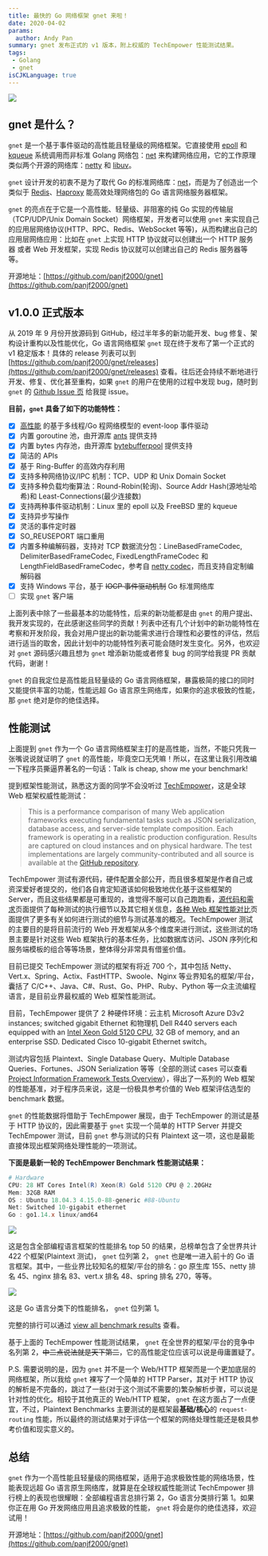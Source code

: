 ```yaml
---
title: 最快的 Go 网络框架 gnet 来啦！
date: 2020-04-02
params:
  author: Andy Pan
summary: gnet 发布正式的 v1 版本，附上权威的 TechEmpower 性能测试结果。
tags:
 - Golang
 - gnet
isCJKLanguage: true
---
```


![](https://res.strikefreedom.top/static_res/blog/figures/gnet@f2be45.png)

## gnet 是什么？

`gnet` 是一个基于事件驱动的高性能且轻量级的网络框架。它直接使用 [epoll](https://en.wikipedia.org/wiki/Epoll) 和 [kqueue](https://en.wikipedia.org/wiki/Kqueue) 系统调用而非标准 Golang 网络包：[net](https://golang.org/pkg/net/) 来构建网络应用，它的工作原理类似两个开源的网络库：[netty](https://github.com/netty/netty) 和 [libuv](https://github.com/libuv/libuv)。

`gnet` 设计开发的初衷不是为了取代 Go 的标准网络库：[net](https://golang.org/pkg/net/)，而是为了创造出一个类似于 [Redis](http://redis.io)、[Haproxy](http://www.haproxy.org) 能高效处理网络包的 Go 语言网络服务器框架。

`gnet` 的亮点在于它是一个高性能、轻量级、非阻塞的纯 Go 实现的传输层（TCP/UDP/Unix Domain Socket）网络框架，开发者可以使用 `gnet` 来实现自己的应用层网络协议(HTTP、RPC、Redis、WebSocket 等等)，从而构建出自己的应用层网络应用：比如在 `gnet` 上实现 HTTP 协议就可以创建出一个 HTTP 服务器 或者 Web 开发框架，实现 Redis 协议就可以创建出自己的 Redis 服务器等等。

开源地址：[https://github.com/panjf2000/gnet](https://github.com/panjf2000/gnet)

## v1.0.0 正式版本

从 2019 年 9 月份开放源码到 GitHub，经过半年多的新功能开发、bug 修复、架构设计重构以及性能优化，Go 语言网络框架 `gnet` 现在终于发布了第一个正式的 v1 稳定版本！具体的 release 列表可以到 [https://github.com/panjf2000/gnet/releases](https://github.com/panjf2000/gnet/releases) 查看。往后还会持续不断地进行开发、修复、优化甚至重构，如果 `gnet` 的用户在使用的过程中发现 bug，随时到 `gnet` 的 [Github Issue 页](https://github.com/panjf2000/gnet/issues) 给我提 issue。

**目前，`gnet` 具备了如下的功能特性：**

- [X] [高性能](#-%E6%80%A7%E8%83%BD%E6%B5%8B%E8%AF%95) 的基于多线程/Go 程网络模型的 event-loop 事件驱动
- [X] 内置 goroutine 池，由开源库 [ants](https://github.com/panjf2000/ants) 提供支持
- [X] 内置 bytes 内存池，由开源库 [bytebufferpool](https://github.com/valyala/bytebufferpool) 提供支持
- [X] 简洁的 APIs
- [X] 基于 Ring-Buffer 的高效内存利用
- [X] 支持多种网络协议/IPC 机制：TCP、UDP 和 Unix Domain Socket
- [X] 支持多种负载均衡算法：Round-Robin(轮询)、Source Addr Hash(源地址哈希)和 Least-Connections(最少连接数)
- [X] 支持两种事件驱动机制：Linux 里的 epoll 以及 FreeBSD 里的 kqueue
- [X] 支持异步写操作
- [X] 灵活的事件定时器
- [X] SO_REUSEPORT 端口重用
- [X] 内置多种编解码器，支持对 TCP 数据流分包：LineBasedFrameCodec, DelimiterBasedFrameCodec, FixedLengthFrameCodec 和 LengthFieldBasedFrameCodec，参考自 [netty codec](https://netty.io/4.1/api/io/netty/handler/codec/package-summary.html)，而且支持自定制编解码器
- [X] 支持 Windows 平台，基于 ~~IOCP 事件驱动机制~~ Go 标准网络库
- [ ] 实现 `gnet` 客户端

上面列表中除了一些最基本的功能特性，后来的新功能都是由 `gnet` 的用户提出、我开发实现的，在此感谢这些同学的贡献！列表中还有几个计划中的新功能特性在考察和开发阶段，我会对用户提出的新功能需求进行合理性和必要性的评估，然后进行适当的取舍，因此计划中的功能特性列表可能会随时发生变化。另外，也欢迎对 `gnet` 源码感兴趣且想为 `gnet` 增添新功能或者修复 bug 的同学给我提 PR 贡献代码，谢谢！

`gnet` 的自我定位是高性能且轻量级的 Go 语言网络框架，暴露极简的接口的同时又能提供丰富的功能，性能远超 Go 语言原生网络库，如果你的追求极致的性能，那 `gnet` 绝对是你的绝佳选择。

## 性能测试

上面提到 `gnet` 作为一个 Go 语言网络框架主打的是高性能，当然，不能只凭我一张嘴说说就证明了 `gnet` 的高性能，毕竟空口无凭嘛！所以，在这里让我引用改编一下程序员撕逼界著名的一句话：Talk is cheap, show me your benchmark!

提到框架性能测试，熟悉这方面的同学不会没听过 [TechEmpower](https://www.techempower.com/benchmarks/)，这是全球 Web 框架权威性能测试：

> This is a performance comparison of many Web application frameworks executing fundamental tasks such as JSON serialization, database access, and server-side template composition. Each framework is operating in a realistic production configuration. Results are captured on cloud instances and on physical hardware. The test implementations are largely community-contributed and all source is available at the [GitHub repository](https://github.com/TechEmpower/FrameworkBenchmarks).

TechEmpower 测试有源代码，硬件配置全部公开，而且很多框架是作者自己或资深爱好者提交的，他们各自肯定知道该如何极致地优化基于这些框架的 Server，而且这些结果都是可重现的，谁觉得不服可以自己跑跑看，[源代码和需求](https://github.com/TechEmpower/FrameworkBenchmarks/wiki/Project-Information-Framework-Tests-Overview)页面提供了每种测试的执行细节以及其它相关信息，[各种 Web 框架性能对比](https://www.techempower.com/benchmarks/#section=test&runid=c7152e8f-5b33-4ae7-9e89-630af44bc8de&hw=ph&test=plaintext)页面提供了更多有关如何进行测试的细节与测试基准的概况。TechEmpower 测试的主要目的是将目前流行的 Web 开发框架从多个维度来进行测试，这些测试的场景主要是针对这些 Web 框架执行的基本任务，比如数据库访问、JSON 序列化和服务端模板的组合等等场景，整体得分非常具有借鉴价值。

目前已提交 TechEmpower 测试的框架有将近 700 个，其中包括 Netty、Vert.x、Spring、Actix、FastHTTP、Swoole、Nginx 等业界知名的框架/平台，囊括了 C/C++、Java、C#、Rust、Go、PHP、Ruby、Python 等一众主流编程语言，是目前业界最权威的 Web 框架性能测试。

目前，TechEmpower 提供了 2 种硬件环境：云主机 Microsoft Azure D3v2 instances; switched gigabit Ethernet 和物理机 Dell R440 servers each equipped with an [Intel Xeon Gold 5120 CPU](https://ark.intel.com/products/120474/Intel-Xeon-Gold-5120-Processor-19_25M-Cache-2_20-GHz), 32 GB of memory, and an enterprise SSD. Dedicated Cisco 10-gigabit Ethernet switch。

测试内容包括 Plaintext、Single Database Query、Multiple Database Queries、Fortunes、JSON Serialization 等等（全部的测试 cases 可以查看 [Project Information Framework Tests Overview](https://github.com/TechEmpower/FrameworkBenchmarks/wiki/Project-Information-Framework-Tests-Overview#test-types)），得出了一系列的 Web 框架的性能基准，对于程序员来说，这是一份极具参考价值的 Web 框架评估选型的 benchmark 数据。

`gnet` 的性能数据将借助于 TechEmpower 展现，由于 TechEmpower 的测试是基于 HTTP 协议的，因此需要基于 `gnet` 实现一个简单的 HTTP Server 并提交 TechEmpower 测试，目前 `gnet` 参与测试的只有 Plaintext 这一项，这也是最能直接体现出框架网络处理性能的一项测试。

**下面是最新一轮的 TechEmpower Benchmark 性能测试结果：**

```powershell
# Hardware
CPU: 28 HT Cores Intel(R) Xeon(R) Gold 5120 CPU @ 2.20GHz
Mem: 32GB RAM
OS : Ubuntu 18.04.3 4.15.0-88-generic #88-Ubuntu
Net: Switched 10-gigabit ethernet
Go : go1.14.x linux/amd64
```

![](https://res.strikefreedom.top/static_res/blog/figures/techempower-all.jpg)

这是包含全部编程语言框架的性能排名 top 50 的结果，总榜单包含了全世界共计 422 个框架(Plaintext 测试)， `gnet` 位列第 2， `gnet` 也是唯一进入前十的 Go 语言框架。其中，一些业界比较知名的框架/平台的排名：go 原生库 155、netty 排名 45、nginx 排名 83、vert.x 排名 48、spring 排名 270，等等。

![](https://res.strikefreedom.top/static_res/blog/figures/techempower-go.png)

这是 Go 语言分类下的性能排名， `gnet` 位列第 1。

完整的排行可以通过 [view all benchmark results](https://www.techempower.com/benchmarks/#section=test&runid=b24568ff-8eb3-4e5a-816f-8284bd5ec89c&hw=ph&test=plaintext) 查看。

基于上面的 TechEmpower 性能测试结果， `gnet` 在全世界的框架/平台的竞争中名列第 2，~~中二点说法就是天下第二~~，它的高性能定位应该可以说是毋庸置疑了。

P.S. 需要说明的是，因为 `gnet` 并不是一个 Web/HTTP 框架而是一个更加底层的网络框架，所以我给 `gnet` 裸写了一个简单的 HTTP Parser，其对于 HTTP 协议的解析是不完备的，跳过了一些(对于这个测试不需要的)繁杂解析步骤，可以说是针对性的优化。相较于其他真正的 Web/HTTP 框架， `gnet` 在这方面占了一点便宜，不过，Plaintext Benchmarks 主要测试的是框架最**基础/核心**的 `request-routing` 性能，所以最终的测试结果对于评估一个框架的网络处理性能还是极具参考价值和现实意义的。

## 总结

`gnet` 作为一个高性能且轻量级的网络框架，适用于追求极致性能的网络场景，性能表现远超 Go 语言原生网络库，就算是在全球权威性能测试 TechEmpower 排行榜上的表现也很耀眼：全部编程语言总排行第 2，Go 语言分类排行第 1。如果你正在用 Go 开发网络应用且追求极致的性能， `gnet` 将会是你的绝佳选择，欢迎试用！

开源地址：[https://github.com/panjf2000/gnet](https://github.com/panjf2000/gnet)
